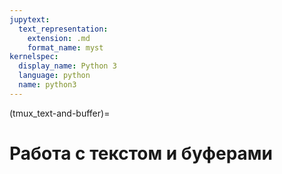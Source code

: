 ```yaml
---
jupytext:
  text_representation:
    extension: .md
    format_name: myst
kernelspec:
  display_name: Python 3
  language: python
  name: python3
---
```


(tmux_text-and-buffer)=
# <!-- 3. -->Работа с текстом и буферами
